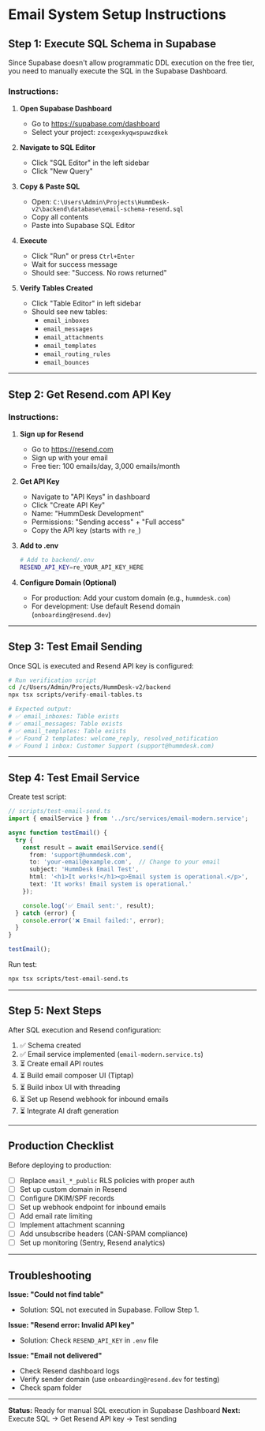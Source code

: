 # Email System Setup Instructions

## Step 1: Execute SQL Schema in Supabase

Since Supabase doesn't allow programmatic DDL execution on the free tier, you need to manually execute the SQL in the Supabase Dashboard.

### Instructions:

1. **Open Supabase Dashboard**
   - Go to https://supabase.com/dashboard
   - Select your project: `zcexgexkyqwspuwzdkek`

2. **Navigate to SQL Editor**
   - Click "SQL Editor" in the left sidebar
   - Click "New Query"

3. **Copy & Paste SQL**
   - Open: `C:\Users\Admin\Projects\HummDesk-v2\backend\database\email-schema-resend.sql`
   - Copy all contents
   - Paste into Supabase SQL Editor

4. **Execute**
   - Click "Run" or press `Ctrl+Enter`
   - Wait for success message
   - Should see: "Success. No rows returned"

5. **Verify Tables Created**
   - Click "Table Editor" in left sidebar
   - Should see new tables:
     - `email_inboxes`
     - `email_messages`
     - `email_attachments`
     - `email_templates`
     - `email_routing_rules`
     - `email_bounces`

---

## Step 2: Get Resend.com API Key

### Instructions:

1. **Sign up for Resend**
   - Go to https://resend.com
   - Sign up with your email
   - Free tier: 100 emails/day, 3,000 emails/month

2. **Get API Key**
   - Navigate to "API Keys" in dashboard
   - Click "Create API Key"
   - Name: "HummDesk Development"
   - Permissions: "Sending access" + "Full access"
   - Copy the API key (starts with `re_`)

3. **Add to .env**
   ```bash
   # Add to backend/.env
   RESEND_API_KEY=re_YOUR_API_KEY_HERE
   ```

4. **Configure Domain (Optional)**
   - For production: Add your custom domain (e.g., `hummdesk.com`)
   - For development: Use default Resend domain (`onboarding@resend.dev`)

---

## Step 3: Test Email Sending

Once SQL is executed and Resend API key is configured:

```bash
# Run verification script
cd /c/Users/Admin/Projects/HummDesk-v2/backend
npx tsx scripts/verify-email-tables.ts

# Expected output:
# ✅ email_inboxes: Table exists
# ✅ email_messages: Table exists
# ✅ email_templates: Table exists
# ✅ Found 2 templates: welcome_reply, resolved_notification
# ✅ Found 1 inbox: Customer Support (support@hummdesk.com)
```

---

## Step 4: Test Email Service

Create test script:

```typescript
// scripts/test-email-send.ts
import { emailService } from '../src/services/email-modern.service';

async function testEmail() {
  try {
    const result = await emailService.send({
      from: 'support@hummdesk.com',
      to: 'your-email@example.com',  // Change to your email
      subject: 'HummDesk Email Test',
      html: '<h1>It works!</h1><p>Email system is operational.</p>',
      text: 'It works! Email system is operational.'
    });

    console.log('✅ Email sent:', result);
  } catch (error) {
    console.error('❌ Email failed:', error);
  }
}

testEmail();
```

Run test:
```bash
npx tsx scripts/test-email-send.ts
```

---

## Step 5: Next Steps

After SQL execution and Resend configuration:

1. ✅ Schema created
2. ✅ Email service implemented (`email-modern.service.ts`)
3. ⏳ Create email API routes
4. ⏳ Build email composer UI (Tiptap)
5. ⏳ Build inbox UI with threading
6. ⏳ Set up Resend webhook for inbound emails
7. ⏳ Integrate AI draft generation

---

## Production Checklist

Before deploying to production:

- [ ] Replace `email_*_public` RLS policies with proper auth
- [ ] Set up custom domain in Resend
- [ ] Configure DKIM/SPF records
- [ ] Set up webhook endpoint for inbound emails
- [ ] Add email rate limiting
- [ ] Implement attachment scanning
- [ ] Add unsubscribe headers (CAN-SPAM compliance)
- [ ] Set up monitoring (Sentry, Resend analytics)

---

## Troubleshooting

**Issue: "Could not find table"**
- Solution: SQL not executed in Supabase. Follow Step 1.

**Issue: "Resend error: Invalid API key"**
- Solution: Check `RESEND_API_KEY` in `.env` file

**Issue: "Email not delivered"**
- Check Resend dashboard logs
- Verify sender domain (use `onboarding@resend.dev` for testing)
- Check spam folder

---

**Status:** Ready for manual SQL execution in Supabase Dashboard
**Next:** Execute SQL → Get Resend API key → Test sending
